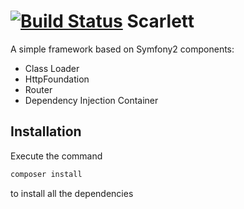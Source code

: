 [![Build Status](https://travis-ci.org/mangelsnc/Scarlett.png?branch=master)](https://travis-ci.org/mangelsnc/Scarlett)
Scarlett
========
A simple framework based on Symfony2 components:

* Class Loader
* HttpFoundation
* Router
* Dependency Injection Container

Installation
------------

Execute the command
``` bash
composer install
```
to install all the dependencies

